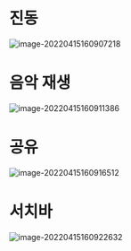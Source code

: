 # 진동

![image-20220415160907218](C:\Users\msp05\AppData\Roaming\Typora\typora-user-images\image-20220415160907218.png)

# 음악 재생

![image-20220415160911386](C:\Users\msp05\AppData\Roaming\Typora\typora-user-images\image-20220415160911386.png)

# 공유

![image-20220415160916512](C:\Users\msp05\AppData\Roaming\Typora\typora-user-images\image-20220415160916512.png)

# 서치바

![image-20220415160922632](C:\Users\msp05\AppData\Roaming\Typora\typora-user-images\image-20220415160922632.png)

